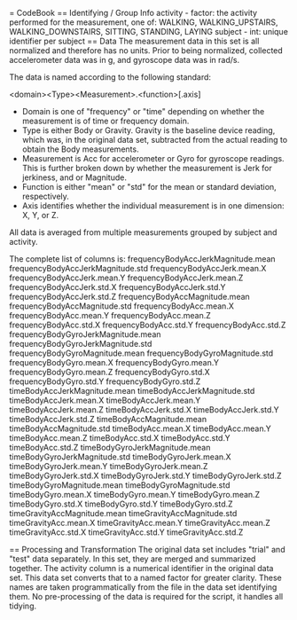 = CodeBook
== Identifying / Group Info
activity - factor: the activity performed for the measurement, one of: WALKING, WALKING_UPSTAIRS, WALKING_DOWNSTAIRS, SITTING, STANDING, LAYING
subject - int: unique identifier per subject
== Data
The measurement data in this set is all normalized and therefore has no units. Prior to being normalized, collected accelerometer data was in g, and gyroscope data was in rad/s.

The data is named according to the following standard:

\<domain>\<Type>\<Measurement>.\<function>[.axis]

* Domain is one of "frequency" or "time" depending on whether the measurement is of time or frequency domain.
* Type is either Body or Gravity. Gravity is the baseline device reading, which was, in the original data set, subtracted from the actual reading to obtain the Body measurements.
* Measurement is Acc for accelerometer or Gyro for gyroscope readings. This is further broken down by whether the measurement is Jerk for jerkiness, and or Magnitude.
* Function is either "mean" or "std" for the mean or standard deviation, respectively.
* Axis identifies whether the individual measurement is in one dimension: X, Y, or Z.

All data is averaged from multiple measurements grouped by subject and activity.

The complete list of columns is:
frequencyBodyAccJerkMagnitude.mean
frequencyBodyAccJerkMagnitude.std
frequencyBodyAccJerk.mean.X
frequencyBodyAccJerk.mean.Y
frequencyBodyAccJerk.mean.Z
frequencyBodyAccJerk.std.X
frequencyBodyAccJerk.std.Y
frequencyBodyAccJerk.std.Z
frequencyBodyAccMagnitude.mean
frequencyBodyAccMagnitude.std
frequencyBodyAcc.mean.X
frequencyBodyAcc.mean.Y
frequencyBodyAcc.mean.Z
frequencyBodyAcc.std.X
frequencyBodyAcc.std.Y
frequencyBodyAcc.std.Z
frequencyBodyGyroJerkMagnitude.mean
frequencyBodyGyroJerkMagnitude.std
frequencyBodyGyroMagnitude.mean
frequencyBodyGyroMagnitude.std
frequencyBodyGyro.mean.X
frequencyBodyGyro.mean.Y
frequencyBodyGyro.mean.Z
frequencyBodyGyro.std.X
frequencyBodyGyro.std.Y
frequencyBodyGyro.std.Z
timeBodyAccJerkMagnitude.mean
timeBodyAccJerkMagnitude.std
timeBodyAccJerk.mean.X
timeBodyAccJerk.mean.Y
timeBodyAccJerk.mean.Z
timeBodyAccJerk.std.X
timeBodyAccJerk.std.Y
timeBodyAccJerk.std.Z
timeBodyAccMagnitude.mean
timeBodyAccMagnitude.std
timeBodyAcc.mean.X
timeBodyAcc.mean.Y
timeBodyAcc.mean.Z
timeBodyAcc.std.X
timeBodyAcc.std.Y
timeBodyAcc.std.Z
timeBodyGyroJerkMagnitude.mean
timeBodyGyroJerkMagnitude.std
timeBodyGyroJerk.mean.X
timeBodyGyroJerk.mean.Y
timeBodyGyroJerk.mean.Z
timeBodyGyroJerk.std.X
timeBodyGyroJerk.std.Y
timeBodyGyroJerk.std.Z
timeBodyGyroMagnitude.mean
timeBodyGyroMagnitude.std
timeBodyGyro.mean.X
timeBodyGyro.mean.Y
timeBodyGyro.mean.Z
timeBodyGyro.std.X
timeBodyGyro.std.Y
timeBodyGyro.std.Z
timeGravityAccMagnitude.mean
timeGravityAccMagnitude.std
timeGravityAcc.mean.X
timeGravityAcc.mean.Y
timeGravityAcc.mean.Z
timeGravityAcc.std.X
timeGravityAcc.std.Y
timeGravityAcc.std.Z

== Processing and Transformation
The original data set includes "trial" and "test" data separately. In this set, they are merged and summarized together.
The activity column is a numerical identifier in the original data set. This data set converts that to a named factor for greater clarity. These names are taken 
programmatically from the file in the data set identifying them.
No pre-processing of the data is required for the script, it handles all tidying.

